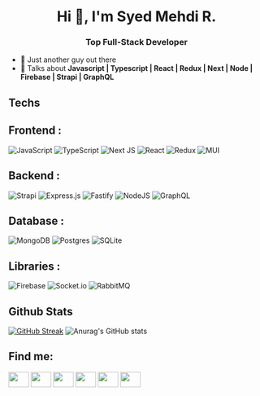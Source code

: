 



  



<h1 align="center">Hi 👋, I'm Syed Mehdi R. </h1>
<h3 align="center">Top Full-Stack Developer</h3>

<!-- <p align="left"> <img src="https://komarev.com/ghpvc/?username=mehdirazanaqvi&label=Profile%20views&color=0e75b6&style=flat"/> </p> -->

- 🧍 Just another guy out there
- 💬 Talks about **Javascript | Typescript | React | Redux | Next | Node | Firebase | Strapi | GraphQL**
<!-- - 📫 Ring me <a href="https://wa.me/+923378058628">  </a>  -->


<h2 align="left">Techs</h2>

<h2 align="left">Frontend : </h2>

![JavaScript](https://img.shields.io/badge/javascript-%23323330.svg?style=for-the-badge&logo=javascript&logoColor=%23F7DF1E)
![TypeScript](https://img.shields.io/badge/typescript-%23007ACC.svg?style=for-the-badge&logo=typescript&logoColor=white)
![Next JS](https://img.shields.io/badge/Next-black?style=for-the-badge&logo=next.js&logoColor=white)
![React](https://img.shields.io/badge/react-%2320232a.svg?style=for-the-badge&logo=react&logoColor=%2361DAFB)
![Redux](https://img.shields.io/badge/redux-%23593d88.svg?style=for-the-badge&logo=redux&logoColor=white)
![MUI](https://img.shields.io/badge/MUI-%230081CB.svg?style=for-the-badge&logo=mui&logoColor=white)

<h2 align="left">Backend : </h2>

![Strapi](https://img.shields.io/badge/strapi-%232E7EEA.svg?style=for-the-badge&logo=strapi&logoColor=white)
![Express.js](https://img.shields.io/badge/express.js-%23404d59.svg?style=for-the-badge&logo=express&logoColor=%2361DAFB)
![Fastify](https://img.shields.io/badge/fastify-%23000000.svg?style=for-the-badge&logo=fastify&logoColor=white)
![NodeJS](https://img.shields.io/badge/node.js-6DA55F?style=for-the-badge&logo=node.js&logoColor=white)
![GraphQL](https://img.shields.io/badge/-GraphQL-E10098?style=for-the-badge&logo=graphql&logoColor=white)


<h2 align="left">Database : </h2>

![MongoDB](https://img.shields.io/badge/MongoDB-%234ea94b.svg?style=for-the-badge&logo=mongodb&logoColor=white)
![Postgres](https://img.shields.io/badge/postgres-%23316192.svg?style=for-the-badge&logo=postgresql&logoColor=white)
![SQLite](https://img.shields.io/badge/sqlite-%2307405e.svg?style=for-the-badge&logo=sqlite&logoColor=white)

<h2 align="left">Libraries : </h2>

![Firebase](https://img.shields.io/badge/firebase-%23039BE5.svg?style=for-the-badge&logo=firebase)
![Socket.io](https://img.shields.io/badge/Socket.io-black?style=for-the-badge&logo=socket.io&badgeColor=010101)
![RabbitMQ](https://img.shields.io/badge/Rabbitmq-FF6600?style=for-the-badge&logo=rabbitmq&logoColor=white)








<h2 align="left">Github Stats</h2>

[![GitHub Streak](https://streak-stats.demolab.com?user=mehdirazanaqvi&theme=transparent&hide_border=true)](https://git.io/streak-stats) ![Anurag's GitHub stats](https://github-readme-stats.vercel.app/api?username=mehdirazanaqvi&show_icons=true&theme=transparent)

<!-- [![Top Langs](https://github-readme-stats.vercel.app/api/top-langs/?username=mehdirazanaqvi&theme=transparent)](https://github.com/anuraghazra/github-readme-stats) -->

<!-- <h2 align="left">Github Trophies</h2>

![](https://github-profile-trophy.vercel.app/?username=mehdirazanaqvi&theme=monokai&no-frame=false&no-bg=false&margin-w=4)
 -->


<h2 align="left">Find me:</h2>

<p align="left">



<a href="https://www.upwork.com/freelancers/~01072941cd9e1b8638" target="blank"><img align="center" src="https://img.icons8.com/ios/50/40C057/upwork.png" height="30" width="40" /></a>
<a href="https://wa.me/+923378058628" target="blank"><img align="center" src="https://img.icons8.com/ios/50/40C057/whatsapp--v1.png" height="30" width="40" /></a>
<a href="https://www.fiverr.com/mehdiraza2000?up_rollout=true" target="blank"><img align="center" src="https://img.icons8.com/ios-filled/50/40C057/fiverr.png" height="30" width="40" /></a>
<a href="https://www.linkedin.com/in/syed-mehdi-3355601b1/" target="blank"><img align="center" src="https://raw.githubusercontent.com/rahuldkjain/github-profile-readme-generator/master/src/images/icons/Social/linked-in-alt.svg" height="30" width="40" /></a>
<a href="https://www.facebook.com/syedmehdi.razanaqvi.16/" target="blank"><img align="center" src="https://raw.githubusercontent.com/rahuldkjain/github-profile-readme-generator/master/src/images/icons/Social/facebook.svg" height="30" width="40" /></a>
<a href="https://www.instagram.com/i.syed_mehdi/" target="blank"><img align="center" src="https://raw.githubusercontent.com/rahuldkjain/github-profile-readme-generator/master/src/images/icons/Social/instagram.svg" height="30" width="40" /></a>



  


</p>

